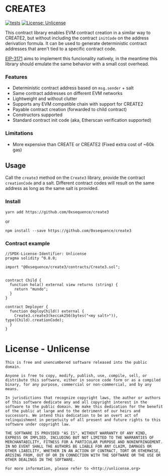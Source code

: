 # CREATE3

[![tests](https://github.com/0xsequence/create3/actions/workflows/tests.yml/badge.svg)](https://github.com/0xsequence/create3/actions/workflows/tests.yml)
[![License: Unlicense](https://img.shields.io/badge/license-Unlicense-blue.svg)](http://unlicense.org/)


This contract library enables EVM contract creation in a similar way to CREATE2, but without including the contract `initCode` on the address derivation formula. It can be used to generate deterministic contract addresses that aren't tied to a specific contract code.

[EIP-3171](https://github.com/ethereum/EIPs/pull/3171) aims to implement this funcionality natively, in the meantime this library should emulate the same behavior with a small cost overhead.

### Features

- Deterministic contract address based on `msg.sender` + salt
- Same contract addresses on different EVM networks
- Lightweight and without clutter
- Supports any EVM compatible chain with support for CREATE2
- Payable contract creation (forwarded to child contract)
- Constructors supported
- Standard contract init code (aka, Etherscan verification supported)

### Limitations

- More expensive than CREATE or CREATE2 (Fixed extra cost of ~60k gas)

## Usage

Call the `create3` method on the `Create3` library, provide the contract `creationCode` and a salt. Different contract codes will result on the same address as long as the same salt is provided.

### Install

`yarn add https://github.com/0xsequence/create3`

or

`npm install --save https://github.com/0xsequence/create3`

### Contract example

```sol
//SPDX-License-Identifier: Unlicense
pragma solidity ^0.8.0;

import "@0xsequence/create3/contracts/Create3.sol";


contract Child {
  function hola() external view returns (string) {
    return "mundo";
  }
}

contract Deployer {
  function deployChild() external {
    Create3.create3(keccak256(bytes("<my salt>")), type(Child).creationCode);
  }
}
```

# License - Unlicense

```
This is free and unencumbered software released into the public domain.

Anyone is free to copy, modify, publish, use, compile, sell, or
distribute this software, either in source code form or as a compiled
binary, for any purpose, commercial or non-commercial, and by any
means.

In jurisdictions that recognize copyright laws, the author or authors
of this software dedicate any and all copyright interest in the
software to the public domain. We make this dedication for the benefit
of the public at large and to the detriment of our heirs and
successors. We intend this dedication to be an overt act of
relinquishment in perpetuity of all present and future rights to this
software under copyright law.

THE SOFTWARE IS PROVIDED "AS IS", WITHOUT WARRANTY OF ANY KIND,
EXPRESS OR IMPLIED, INCLUDING BUT NOT LIMITED TO THE WARRANTIES OF
MERCHANTABILITY, FITNESS FOR A PARTICULAR PURPOSE AND NONINFRINGEMENT.
IN NO EVENT SHALL THE AUTHORS BE LIABLE FOR ANY CLAIM, DAMAGES OR
OTHER LIABILITY, WHETHER IN AN ACTION OF CONTRACT, TORT OR OTHERWISE,
ARISING FROM, OUT OF OR IN CONNECTION WITH THE SOFTWARE OR THE USE OR
OTHER DEALINGS IN THE SOFTWARE.

For more information, please refer to <http://unlicense.org>
```
